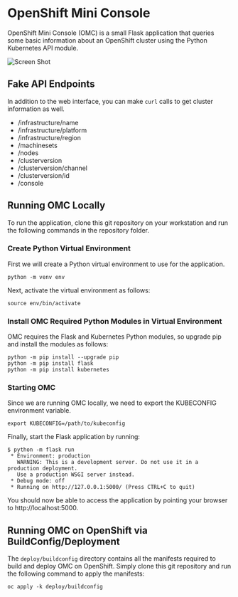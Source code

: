 # OpenShift Mini Console

OpenShift Mini Console (OMC) is a small Flask application that queries some basic information about an OpenShift cluster using the Python Kubernetes API module.

![Screen Shot](/doc/interface.jpg)

## Fake API Endpoints

In addition to the web interface, you can make `curl` calls to get cluster information as well.

- /infrastructure/name
- /infrastructure/platform
- /infrastructure/region
- /machinesets
- /nodes
- /clusterversion
- /clusterversion/channel
- /clusterversion/id
- /console

## Running OMC Locally

To run the application, clone this git repository on your workstation and run the following commands in the repository folder.

### Create Python Virtual Environment

First we will create a Python virtual environment to use for the application.

```console
python -m venv env
```

Next, activate the virtual environment as follows:

```console
source env/bin/activate
```

### Install OMC Required Python Modules in Virtual Environment

OMC requires the Flask and Kubernetes Python modules, so upgrade pip and install the modules as follows:

```console
python -m pip install --upgrade pip
python -m pip install flask
python -m pip install kubernetes
```
### Starting OMC

Since we are running OMC locally, we need to export the KUBECONFIG environment variable.

```console
export KUBECONFIG=/path/to/kubeconfig
```

Finally, start the Flask application by running:

```console
$ python -m flask run
 * Environment: production
   WARNING: This is a development server. Do not use it in a production deployment.
   Use a production WSGI server instead.
 * Debug mode: off
 * Running on http://127.0.0.1:5000/ (Press CTRL+C to quit)
```

You should now be able to access the application by pointing your browser to http://localhost:5000.

## Running OMC on OpenShift via BuildConfig/Deployment

The `deploy/buildconfig` directory contains all the manifests required to build and deploy OMC on OpenShift. Simply clone this git repository and run the following command to apply the manifests:

```console
oc apply -k deploy/buildconfig
```
